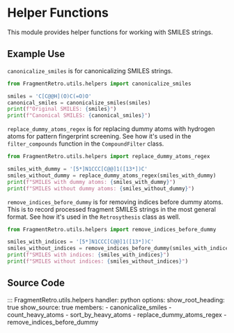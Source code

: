 # Helper Functions

This module provides helper functions for working with SMILES strings.

## Example Use

`canonicalize_smiles` is for canonicalizing SMILES strings.

```python
from FragmentRetro.utils.helpers import canonicalize_smiles

smiles = 'C[C@@H](O)C(=O)O'
canonical_smiles = canonicalize_smiles(smiles)
print(f"Original SMILES: {smiles}")
print(f"Canonical SMILES: {canonical_smiles}")

```

`replace_dummy_atoms_regex` is for replacing dummy atoms with hydrogen atoms for pattern fingerprint screening. See how it's used in the `filter_compounds` function in the `CompoundFilter` class.

```python
from FragmentRetro.utils.helpers import replace_dummy_atoms_regex

smiles_with_dummy = '[5*]N1CCC[C@@]1([13*])C'
smiles_without_dummy = replace_dummy_atoms_regex(smiles_with_dummy)
print(f"SMILES with dummy atoms: {smiles_with_dummy}")
print(f"SMILES without dummy atoms: {smiles_without_dummy}")
```

`remove_indices_before_dummy` is for removing indices before dummy atoms. This is to record processed fragment SMILES strings in the most general format. See how it's used in the `Retrosythesis` class as well.

```python
from FragmentRetro.utils.helpers import remove_indices_before_dummy

smiles_with_indices = '[5*]N1CCC[C@@]1([13*])C'
smiles_without_indices = remove_indices_before_dummy(smiles_with_indices)
print(f"SMILES with indices: {smiles_with_indices}")
print(f"SMILES without indices: {smiles_without_indices}")
```

## Source Code

::: FragmentRetro.utils.helpers
    handler: python
    options:
      show_root_heading: true
      show_source: true
      members:
        - canonicalize_smiles
        - count_heavy_atoms
        - sort_by_heavy_atoms
        - replace_dummy_atoms_regex
        - remove_indices_before_dummy
